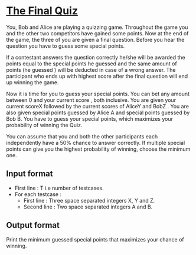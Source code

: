 # [The Final Quiz][link]

You, Bob and Alice are playing a quizzing game. Throughout the game you and the other two competitors have gained some points. Now at the end of the game, the three of you are given a final question. Before you hear the question you have to guess some special points.

If a contestant answers the question correctly he/she will be awarded the points equal to the special points he guessed and the same amount of points (he guessed ) will be deducted in case of a wrong answer. The participant who ends up with highest score after the final question will end up winning the game.

Now it is time for you to guess your special points. You can bet any amount between 0 and your current score , both inclusive. You are given your current scoreX followed by the current scores of AliceY and BobZ . You are also given special points guessed by Alice A and special points guessed by Bob B. You have to guess your special points, which maximizes your probability of winning the Quiz.

You can assume that you and both the other participants each independently have a 50% chance to answer correctly. If multiple special points can give you the highest probability of winning, choose the minimum one.

## Input format

- First line : T i.e number of testcases.
- For each testcase :
  - First line : Three space separated integers X, Y and Z.
  - Second line : Two space separated integers A and B.

## Output format

Print the minimum guessed special points that maximizes your chance of winning.

[link]: https://www.hackerearth.com/practice/basic-programming/implementation/basics-of-implementation/practice-problems/algorithm/the-bet-1-dbc1acde/
